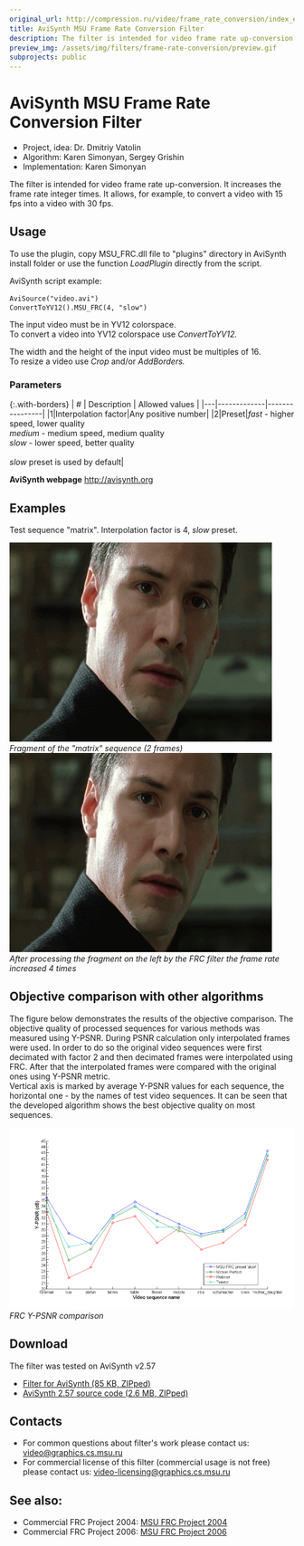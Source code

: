 ```yaml
---
original_url: http://compression.ru/video/frame_rate_conversion/index_en_msu.html
title: AviSynth MSU Frame Rate Conversion Filter
description: The filter is intended for video frame rate up-conversion
preview_img: /assets/img/filters/frame-rate-conversion/preview.gif
subprojects: public
---
```


# AviSynth MSU Frame Rate Conversion Filter

* Project, idea: Dr. Dmitriy Vatolin  
* Algorithm: Karen Simonyan, Sergey Grishin  
* Implementation: Karen Simonyan  

The filter is intended for video frame rate up-conversion. It increases
the frame rate integer times. It allows, for example, to convert a video
with 15 fps into a video with 30 fps.

## Usage

To use the plugin, copy MSU\_FRC.dll file to "plugins" directory in
AviSynth install folder or use the function *LoadPlugin* directly from
the script.

AviSynth script example:

```
AviSource("video.avi")
ConvertToYV12().MSU_FRC(4, "slow")
```

The input video must be in YV12 colorspace.  
To convert a video into YV12 colorspace use *ConvertToYV12.*  

The width and the height of the input video must be multiples of 16.  
To resize a video use *Crop* and/or *AddBorders.*  

### Parameters

{:.with-borders}
| # | Description | Allowed values |
|---|-------------|----------------|
|1|Interpolation factor|Any positive number|
|2|Preset|*fast* - higher speed, lower quality<br>*medium* - medium speed, medium quality<br>*slow* - lower speed, better quality<br><br>*slow* preset is used by default| 

**AviSynth webpage** <http://avisynth.org>

## Examples

Test sequence "matrix". Interpolation factor is 4, *slow* preset.

<div class="center">
    <div>
        <img src="/assets/img/filters/frame-rate-conversion/msu_matrix_src.gif" alt="Video fragment before FRC"><br>
        <i>Fragment of the "matrix" sequence (2 frames)</i>
    </div>
</div>

<div class="center">
    <div>
        <img src="/assets/img/filters/frame-rate-conversion/msu_matrix_frc.gif" alt="Video fragment after FRC"><br>
        <i>After processing the fragment on the left by the FRC filter the frame rate increased 4 times</i>
    </div>
</div>

## Objective comparison with other algorithms

The figure below demonstrates the results of the objective comparison.
The objective quality of processed sequences for various methods was
measured using Y-PSNR. During PSNR calculation only interpolated frames
were used. In order to do so the original video sequences were first
decimated with factor 2 and then decimated frames were interpolated
using FRC. After that the interpolated frames were compared with the
original ones using Y-PSNR metric.  
Vertical axis is marked by average Y-PSNR values for each sequence, the
horizontal one - by the names of test video sequences. It can be seen
that the developed algorithm shows the best objective quality on most
sequences.

<div class="center">
    <div>
        <img src="/assets/img/filters/frame-rate-conversion/msu_comparison_en.png" alt="Objective comparison"><br>
        <i>FRC Y-PSNR comparison</i>
    </div>
</div>

## Download

The filter was tested on AviSynth v2.57  

- [Filter for AviSynth (85 KB,
  ZIPped)](http://compression.ru/video/frame_rate_conversion/src/msu_frc.zip)
- [AviSynth 2.57 source code (2.6 MB,
  ZIPped)](http://compression.ru/video/frame_rate_conversion/src/Avisynth_257_src.zip)

## Contacts

* For common questions about filter's work please contact us: <video@graphics.cs.msu.ru>
* For commercial license of this filter (commercial usage is not free) please contact us: <video-licensing@graphics.cs.msu.ru>

## See also:

- Commercial FRC Project 2004: [MSU FRC Project
  2004](/other/frame-rate-conversion.html)
- Commercial FRC Project 2006: [MSU FRC Project
  2006](/other/advanced-frame-rate-converter.html)
